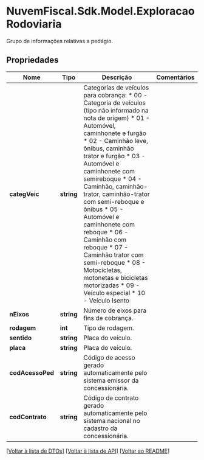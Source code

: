 # NuvemFiscal.Sdk.Model.ExploracaoRodoviaria
Grupo de informações relativas a pedágio.

## Propriedades

Nome | Tipo | Descrição | Comentários
------------ | ------------- | ------------- | -------------
**categVeic** | **string** | Categorias de veículos para cobrança:  * 00 - Categoria de veículos (tipo não informado na nota de origem)  * 01 - Automóvel, caminhonete e furgão  * 02 - Caminhão leve, ônibus, caminhão trator e furgão  * 03 - Automóvel e caminhonete com semireboque  * 04 - Caminhão, caminhão-trator, caminhão-trator com semi-reboque e ônibus  * 05 - Automóvel e caminhonete com reboque  * 06 - Caminhão com reboque  * 07 - Caminhão trator com semi-reboque  * 08 - Motocicletas, motonetas e bicicletas motorizadas  * 09 - Veículo especial  * 10 - Veículo Isento | 
**nEixos** | **string** | Número de eixos para fins de cobrança. | 
**rodagem** | **int** | Tipo de rodagem. | 
**sentido** | **string** | Placa do veículo. | 
**placa** | **string** | Placa do veículo. | 
**codAcessoPed** | **string** | Código de acesso gerado automaticamente pelo sistema emissor da concessionária. | 
**codContrato** | **string** | Código de contrato gerado automaticamente pelo sistema nacional no cadastro da concessionária. | 

[[Voltar à lista de DTOs]](../README.md#documentation-for-models) [[Voltar à lista de API]](../README.md#documentation-for-api-endpoints) [[Voltar ao README]](../README.md)

